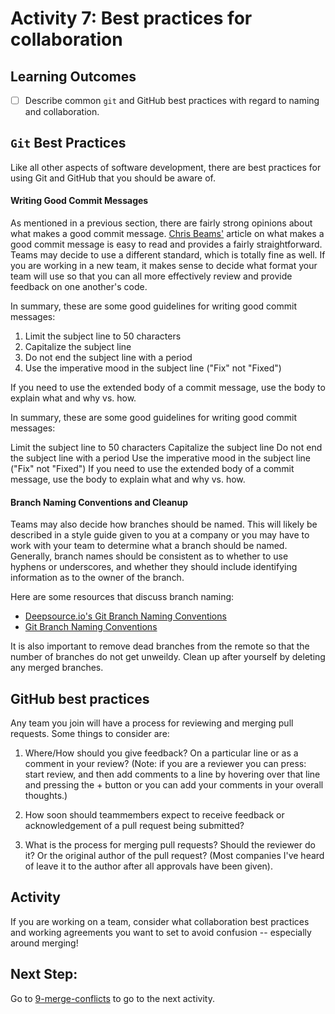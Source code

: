 # Activity 7: Best practices for collaboration

## Learning Outcomes
- [ ] Describe common `git` and GitHub best practices with regard to naming and collaboration.

## `Git` Best Practices
Like all other aspects of software development, there are best practices for using Git and GitHub that you should be 
aware of. 

#### Writing Good Commit Messages
As mentioned in a previous section, there are fairly strong opinions about what makes a good commit message. [Chris Beams'](https://chris.beams.io/posts/git-commit/)
article on what makes a good commit message is easy to read
and provides a fairly straightforward. Teams may decide to use a different standard, which is totally fine as 
well. If you are working in a new team, it makes sense to decide what format your team will use so that you can all more
effectively review and provide feedback on one another's code. 

In summary, these are some good guidelines for writing good commit messages:
1. Limit the subject line to 50 characters
2. Capitalize the subject line
3. Do not end the subject line with a period
4. Use the imperative mood in the subject line ("Fix" not "Fixed")

If you need to use the extended body of a commit message, use the body to explain what and why vs. how.

In summary, these are some good guidelines for writing good commit messages:

Limit the subject line to 50 characters
Capitalize the subject line
Do not end the subject line with a period
Use the imperative mood in the subject line ("Fix" not "Fixed")
If you need to use the extended body of a commit message, use the body to explain what and why vs. how.

#### Branch Naming Conventions and Cleanup
Teams may also decide how branches should be named. This will likely be described in a style guide given to you at
a company or you may have to work with your team to determine what a branch should be named. Generally, branch names
should be consistent as to whether to use hyphens or underscores, and whether they should include identifying information
as to the owner of the branch. 

Here are some resources that discuss branch naming:
- [Deepsource.io's Git Branch Naming Conventions](https://deepsource.io/blog/git-branch-naming-conventions/)
- [Git Branch Naming Conventions](https://allenan.com/git-branch-naming-conventions/)

It is also important to remove dead branches from the remote so that the number of branches do not get unweildy. Clean
up after yourself by deleting any merged branches. 

## GitHub best practices
Any team you join will have a process for reviewing and merging pull requests. Some things to consider are:
1. Where/How should you give feedback? On a particular line or as a comment in your review? (Note: if you are a reviewer
   you can press: start review, and then add comments to a line by hovering over that line and pressing the + button
   or you can add your comments in your overall thoughts.)
   
2. How soon should teammembers expect to receive feedback or acknowledgement of a pull request being submitted?
3. What is the process for merging pull requests? Should the reviewer do it? Or the original author of the pull request?
   (Most companies I've heard of leave it to the author after all approvals have been given).

## Activity
If you are working on a team, consider what collaboration best practices and working agreements you want to set 
to avoid confusion -- especially around merging!


## Next Step:
Go to [9-merge-conflicts](9-merge-conflicts.md) to go to the next activity.